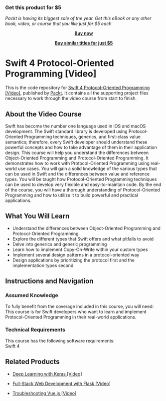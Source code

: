 
### Get this product for $5

<i>Packt is having its biggest sale of the year. Get this eBook or any other book, video, or course that you like just for $5 each</i>


<b><p align='center'>[Buy now](https://packt.link/9781788995160)</p></b>


<b><p align='center'>[Buy similar titles for just $5](https://subscription.packtpub.com/search)</p></b>


# Swift 4 Protocol-Oriented Programming [Video]
This is the code repository for [Swift 4 Protocol-Oriented Programming [Video]](https://www.packtpub.com/application-development/swift-4-protocol-oriented-programming-video?utm_source=github&utm_medium=repository&utm_campaign=9781788995160), published by [Packt](https://www.packtpub.com/?utm_source=github). It contains all the supporting project files necessary to work through the video course from start to finish.
## About the Video Course
Swift has become the number one language used in iOS and macOS development. The Swift standard library is developed using Protocol-Oriented Programming techniques, generics, and first-class value semantics; therefore, every Swift developer should understand these powerful concepts and how to take advantage of them in their application design.
This course will help you understand the differences between Object-Oriented Programming and Protocol-Oriented Programming. It demonstrates how to work with Protocol-Oriented Programming using real-world use cases. You will gain a solid knowledge of the various types that can be used in Swift and the differences between value and reference types. You will be taught how Protocol-Oriented Programming techniques can be used to develop very flexible and easy-to-maintain code.
By the end of the course, you will have a thorough understanding of Protocol-Oriented Programming and how to utilize it to build powerful and practical applications.

<H2>What You Will Learn</H2>
<DIV class=book-info-will-learn-text>
<UL>
<LI>Understand the differences between Object-Oriented Programming and Protocol-Oriented Programming 
<LI>Explore the different types that Swift offers and what pitfalls to avoid 
<LI>Delve into generics and generic programming 
<LI>Learn how to implement Copy-On-Write within your custom types 
<LI>Implement several design patterns in a protocol-oriented way 
<LI>Design applications by prioritizing the protocol first and the implementation types second </LI></UL></DIV>

## Instructions and Navigation
### Assumed Knowledge
To fully benefit from the coverage included in this course, you will need:<br/>
This course is for Swift developers who want to learn and implement Protocol-Oriented Programming in their real-world applications.
### Technical Requirements
This course has the following software requirements:<br/>
Swift 4

## Related Products
* [Deep Learning with Keras [Video]](https://www.packtpub.com/big-data-and-business-intelligence/deep-learning-keras-video?utm_source=github&utm_medium=repository&utm_campaign=9781789138597)

* [Full-Stack Web Development with Flask [Video]](https://www.packtpub.com/web-development/full-stack-web-development-flask-video?utm_source=github&utm_medium=repository&utm_campaign=9781789957464)

* [Troubleshooting Vue.js [Video]](https://www.packtpub.com/application-development/troubleshooting-vuejs-video?utm_source=github&utm_medium=repository&utm_campaign=9781788993531)

